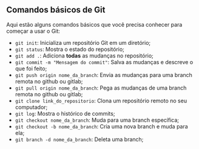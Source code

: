## Comandos básicos de Git

Aqui estão alguns comandos básicos que você precisa conhecer para começar a usar o Git:
- `git init`: Inicializa um repositório Git em um diretório;
- `git status`: Mostra o estado do repositório;
- `git add .`: Adiciona **todas** as mudanças no repositório;
- `git commit -m "Mensagem do commit"`: Salva as mudanças e descreve o que foi feito;
- `git push origin nome_da_branch`: Envia as mudanças para uma branch remota no github ou gitlab;
- `git pull origin nome_da_branch`: Pega as mudanças de uma branch remota no github ou gitlab;
- `git clone link_do_repositorio`: Clona um repositório remoto no seu computador;
- `git log`: Mostra o histórico de commits;
- `git checkout nome_da_branch`: Muda para uma branch específica;
- `git checkout -b nome_da_branch`: Cria uma nova branch e muda para ela;
- `git branch -d nome_da_branch`: Deleta uma branch;